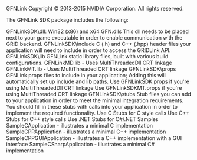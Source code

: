 GFNLink Copyright © 2013-2015 NVIDIA Corporation. All rights reserved.

The GFNLink SDK package includes the following:

GFNLinkSDK\dll:             Win32 (x86) and x64 GFN.dlls
                            This dll needs to be placed next to your game executable in order to enable communication with the GRID backend.
GFNLinkSDK\include          C (.h) and C++ (.hpp) header files your application will need to include in order to access the GRIDLink API.
GFNLinkSDK\lib              GFNLink static library files, built with various build configurations. 
                            GFNLinkMD.lib - Uses MultiThreadedDll CRT linkage
                            GFNLinkMT.lib - Uses MultiThreaded CRT linkage
GFNLinkSDK\props            GFNLink props files to include in your application; Adding this will automatically set up include and lib paths.
                            Use GFNLinkSDK.props if you're using MultiThreadedDll CRT linkage
                            Use GFNLinkSDKMT.props if you're using MultiThreaded CRT linkage
GFNLinkSDK\stubs            Stub files you can add to your application in order to meet the minimal integration requirements.
                            You should fill in these stubs with calls into your application in order to implement the required functionality.
                            Use C Stubs for C style calls
                            Use C++ Stubs for C++ style calls
                            Use .NET Stubs for C#/.NET
Samples                     SampleCApplication - illustrates a minimal C implementation
                            SampleCPPApplication - illustrates a minimal C++ implementation
                            SampleCPPGUIApplication - illustrates a C++ implementation with a GUI interface
                            SampleCSharpApplication - illustrates a minimal C# implementation 
